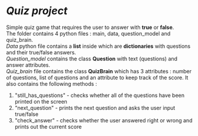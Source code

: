 # *Quiz project*

Simple quiz game that requires the user to answer with **true** or **false**.  
The folder contains 4 python files : main, data, question_model and quiz_brain.  
*Data* python file contains a **list** inside which are **dictionaries** with questions and their true/false answers.    
*Question_model* contains the class **Question** with text (questions) and answer attributes.  
*Quiz_brain* file contains the class **QuizBrain** which has 3 attributes : number of questions, list of questions
and an attribute to keep track of the score. It also contains the following methods :
1. "still_has_questions" - checks whether all of the questions have been printed on the screen
2. "next_question" - prints the next question and asks the user input true/false
3. "check_answer" - checks whether the user answered right or wrong and prints out the current score



